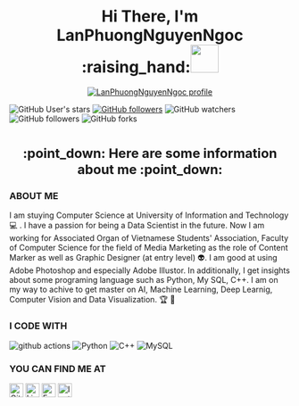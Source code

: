 <h1 align="center"><b>Hi There, I'm LanPhuongNguyenNgoc :raising_hand:<img src="https://media.giphy.com/media/mGcNjsfWAjY5AEZNw6/giphy.gif" width="50"></h2></b></h1> 
<p align="center">
  <a href="https://www.linkedin.com/in/phuong-nguyen-96232319a/" title="LanPhuongNguyenNgoc" style="border: none;">
    <img src="https://user-images.githubusercontent.com/55471582/115436043-b5618b80-a234-11eb-8134-74277ba31eb8.png" alt="LanPhuongNguyenNgoc profile">
  </a>
</p>                                         

![GitHub User's stars](https://img.shields.io/github/stars/lphuong304?style=social)
[![GitHub followers](https://img.shields.io/github/followers/lphuong304.svg?style=social&label=Follow&maxAge=2592000)](https://github.com/lphuong304?tab=followers) 
![GitHub watchers](https://img.shields.io/github/watchers/lphuong304/CS114.L21?style=social)
![GitHub followers](https://img.shields.io/github/followers/lphuong304?style=social)
![GitHub forks](https://img.shields.io/github/forks/lphuong304/CS114.L21?style=social)
<h1 align="center"><sub> :point_down: Here are some information about me :point_down:<sub></h1>

### ABOUT ME
  
I am stuying Computer Science at University of Information and Technology :computer: . I have a passion for being a Data Scientist in the future. Now I am working for Associated Organ of Vietnamese Students' Association, Faculty of Computer Science for the field of Media Marketing as the role of Content Marker as well as Graphic Designer (at entry level) :alien:. I am good at using Adobe Photoshop and especially Adobe Illustor. In additionally, I get insights about some programing language such as Python, My SQL, C++. I am on my way to achive to get master on AI, Machine Learning, Deep Learnig, Computer Vision and Data Visualization. :trophy: :wave:
  

### I CODE WITH
<p>
  <img alt="github actions" src="https://img.shields.io/badge/-Github_Actions-2088FF?style=flat-square&logo=github-actions&logoColor=white" />
  <img alt="Python" src="https://img.shields.io/badge/-Python-1a73e8?style=flat-square&logo=python&logoColor=white" />
  <img alt="C++" src="https://img.shields.io/badge/C++-blue.svg?style=flat&logo=c%2B%2B" />
  <img alt="MySQL" src="https://img.shields.io/badge/MySQL-1a73e8?style=flat-square&logo=mysql&logoColor=white." />
  
</p>

### YOU CAN FIND ME AT
<p>
  <a href="https://github.com/lphuong304" target="_blank"><img alt="Github" src="https://img.shields.io/badge/GitHub-%2312100E.svg?&style=for-the-badge&logo=Github&logoColor=white" height=25/></a>  <a href="https://www.linkedin.com/in/phuong-nguyen-96232319a/" target="_blank"><img alt="LinkedIn" src="https://img.shields.io/badge/linkedin-%230077B5.svg?&style=for-the-badge&logo=linkedin&logoColor=white" height=25/></a> <a href="https://www.facebook.com/phuwowngnef/" target="_blank"><img alt="Facebook" src="https://img.shields.io/badge/facebook-blue.svg?&style=for-the-badge&logo=facebook&logoColor=white" height=25/></a> <a href="https://www.instagram.com/_phuwn___/?hl=vi" target="_blank"><img alt="Instagram" src="https://img.shields.io/badge/Instagram-pink.svg?&style=for-the-badge&logo=Instagram&logoColor=white" height=25/></a>
